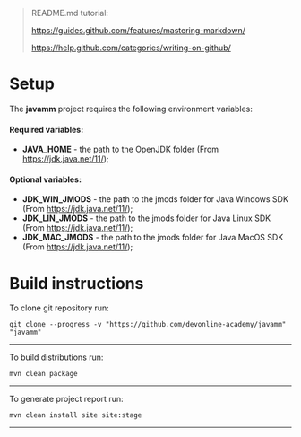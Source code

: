> README.md tutorial:
>
> https://guides.github.com/features/mastering-markdown/
>
> https://help.github.com/categories/writing-on-github/

# Setup

The **javamm** project requires the following environment variables:

#### Required variables:
 
- **JAVA_HOME** - the path to the OpenJDK folder (From https://jdk.java.net/11/);

#### Optional variables:

- **JDK_WIN_JMODS** - the path to the jmods folder for Java Windows SDK (From https://jdk.java.net/11/);
- **JDK_LIN_JMODS** - the path to the jmods folder for Java Linux SDK (From https://jdk.java.net/11/);
- **JDK_MAC_JMODS** - the path to the jmods folder for Java MacOS SDK (From https://jdk.java.net/11/);

# Build instructions

To clone git repository run:

~~~~
git clone --progress -v "https://github.com/devonline-academy/javamm" "javamm"
~~~~
-----------------------

To build distributions run:

~~~~
mvn clean package
~~~~
-----------------------

To generate project report run:

~~~~
mvn clean install site site:stage
~~~~
-----------------------